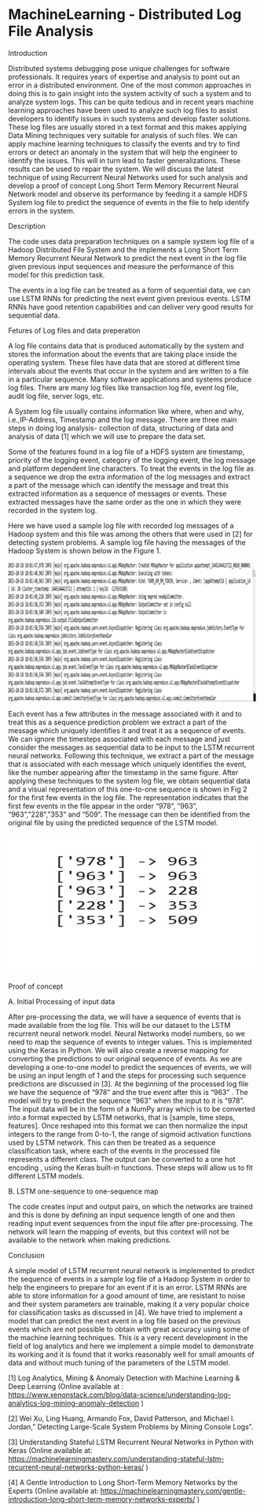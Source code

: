 # MachineLearning - Distributed Log File Analysis

Introduction 

Distributed systems debugging pose unique challenges for software professionals. It requires years of expertise and analysis to
point out an error in a distributed environment. One of the most common approaches in doing this is to gain insight into the system
activity of such a system and to analyze system logs. This can be quite tedious and in recent years machine learning approaches have
been used to analyze such log files to assist developers to identify issues in such systems and develop faster solutions. These log
files are usually stored in a text format and this makes applying Data Mining techniques very suitable for analysis of such files. We
can apply machine learning techniques to classify the events and try to find errors or detect an anomaly in the system that will help
the engineer to identify the issues. This will in turn lead to faster generalizations. These results can be used to repair the system.
We will discuss the latest technique of using Recurrent Neural Networks used for such analysis and develop a proof of concept Long Short
Term Memory Recurrent Neural Network model and observe its performance by feeding it a sample HDFS System log file to predict the
sequence of events in the file to help identify errors in the system.

Description

The code uses data preparation techniques on a sample system log file of a Hadoop Distributed File System and the implements a Long
Short Term Memory Recurrent Neural Network to predict the next event in the log file given previous input sequences and measure the
performance of this model for this prediction task. 

The events in a log file can be treated as a form of sequential data, we can use LSTM RNNs for predicting the next event given previous
events. LSTM RNNs have good retention capabilities and can deliver very good results for sequential data.  

Fetures of Log files and data preperation

A log file contains data that is produced automatically by the system and stores the information about the events that are taking place
inside the operating system. These files have data that are stored at different time intervals about the events that occur in the system
and are written to a file in a particular sequence. Many software applications and systems produce log files. There are many log files
like transaction log file, event log file, audit log file, server logs, etc.

A System log file usually contains information like where, when and why, i.e.,IP-Address, Timestamp and the log message. There are
three main steps in doing log analysis- collection of data, structuring of data and analysis of data [1] which we will use to prepare
the data set. 

Some of the features found in a log file of a HDFS system are timestamp, priority of the logging event, category of the logging event, the log message and platform dependent line characters. To treat the events in the log file as a sequence we drop the extra information of the log messages and extract a part of the message which can identify the message and treat this extracted information as a sequence of messages or events. These extracted messages have the same order as the one in which they were recorded in the system log. 

Here we have used a sample log file with recorded log messages of a Hadoop system and this file was among the others that were used in [2] for detecting system problems. A sample log file having the messages of the Hadoop System is shown below in the Figure 1.

![alt text](Screenshots/HadoopLog.png "Figure 1")

Each event has a few attributes in the message associated with it and to treat this as a sequence prediction problem we extract a part
of the message which uniquely identifies it and treat it as a sequence of events. We can ignore the timesteps associated with each
message and just consider the messages as sequential data to be input to the LSTM recurrent neural networks. Following this technique,
we extract a part of the message that is associated with each message which uniquely identifies the event, like the number appearing
after the timestamp in the same figure. After applying these techniques to the system log file, we obtain sequential data and a visual
representation of this one-to-one sequence is shown in Fig 2 for the first few events in the log file. The representation indicates
that the first few events in the file appear in the order “978”, ”963”, “963”,”228”,”353” and “509”. The message can then be identified
from the original file by using the predicted sequence of the LSTM model.

![alt text](Screenshots/seq_input.png "Figure 2")

Proof of concept

A.	Initial Processing of input data

After pre-processing the data, we will have a sequence of events that is made available from the log file. This will be our dataset to
the LSTM recurrent neural network model. Neural Networks model numbers, so we need to map the sequence of events to integer values. This
is implemented using the Keras  in Python. We will also create a reverse mapping for converting the predictions to our original sequence
of events. As we are developing a one-to-one model to predict the sequences of events, we will be using an input length of 1 and the
steps for processing such sequence predictions are discussed in [3]. At the beginning of the processed log file we have the sequence of
“978” and the true event after this is “963” . The model will try to predict the sequence “963” when the input to it is “978”. The input
data will be in the form of a NumPy  array which is to be converted into a format expected by LSTM networks, that is [sample, time steps, features]. Once reshaped into this format we can then normalize the input integers to the range from 0-to-1, the range of
sigmoid activation functions used by LSTM network. This can then be treated as a sequence classification task, where each of the events
in the processed file represents a different class. The output can be converted to a one hot encoding , using the Keras
built-in functions. These steps will allow us to fit different LSTM models.


B.	LSTM one-sequence to one-sequence map

The code creates input and output pairs, on which the networks are trained and this is done by defining an input sequence length of
one and then reading input event sequences from the input file after pre-processing. The network will learn the mapping of events, but
this context will not be available to the network when making predictions.

Conclusion

A simple model of LSTM recurrent neural network is implemented to predict the sequence of events in a sample log file of a Hadoop System
in order to help the engineers to prepare for an event if it is an error. LSTM RNNs are able to store information for a good amount of
time, are resistant to noise and their system parameters are trainable, making it a very popular choice for classification tasks as
discussed in [4]. We have tried to implement a model that can predict the next event in a log file based on the previous events which
are not possible to obtain with great accuracy using some of the machine learning techniques. This is a very recent development in the
field of log analytics and here we implement a simple model to demonstrate its working and it is  found that it works reasonably
well for small amounts of data and without much tuning of the parameters of the LSTM model.


[1] Log Analytics, Mining & Anomaly Detection with Machine Learning & Deep Learning (Online available at : https://www.xenonstack.com/blog/data-science/understanding-log-analytics-log-mining-anomaly-detection )

[2] Wei Xu, Ling Huang, Armando Fox, David Patterson, and Michael I. Jordan,” Detecting Large-Scale System Problems by Mining Console
Logs”.

[3] Understanding Stateful LSTM Recurrent Neural Networks in Python with Keras (Online available at:
https://machinelearningmastery.com/understanding-stateful-lstm-recurrent-neural-networks-python-keras/ )

[4] A Gentle Introduction to Long Short-Term Memory Networks by the Experts (Online available at: https://machinelearningmastery.com/gentle-introduction-long-short-term-memory-networks-experts/ )



